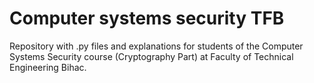 # Computer systems security TFB
 Repository with .py files and explanations for students of the Computer Systems Security course (Cryptography Part) at Faculty of Technical Engineering Bihac.

